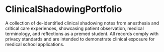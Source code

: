 # ClinicalShadowingPortfolio
A collection of de-identified clinical shadowing notes from anesthesia and critical care experiences, showcasing patient observation, medical terminology, and reflections as a premed student. All records comply with privacy standards and are intended to demonstrate clinical exposure for medical school applications.
